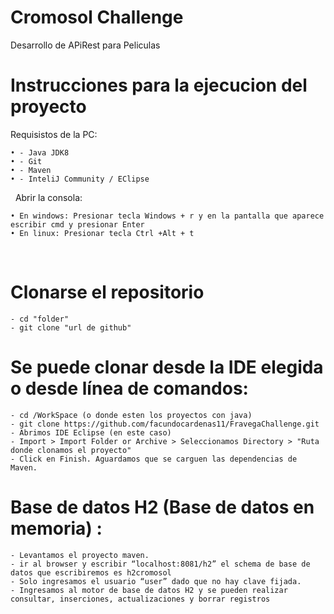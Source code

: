 # Cromosol Challenge
Desarrollo de APiRest para Peliculas


# Instrucciones para la ejecucion del proyecto
 Requisistos de la PC:
 
    • - Java JDK8
    • - Git
    • - Maven
    • - InteliJ Community / EClipse
 
Abrir la consola:

    • En windows: Presionar tecla Windows + r y en la pantalla que aparece escribir cmd y presionar Enter
    • En linux: Presionar tecla Ctrl +Alt + t
 
# Clonarse el repositorio 
    - cd "folder"
    - git clone "url de github"

# Se puede clonar desde la IDE elegida o desde línea de comandos:

    - cd /WorkSpace (o donde esten los proyectos con java)
    - git clone https://github.com/facundocardenas11/FravegaChallenge.git
    - Abrimos IDE Eclipse (en este caso)
    - Import > Import Folder or Archive > Seleccionamos Directory > "Ruta donde clonamos el proyecto"
    - Click en Finish. Aguardamos que se carguen las dependencias de Maven.

# Base de datos H2 (Base de datos en memoria) :

    - Levantamos el proyecto maven.
    - ir al browser y escribir “localhost:8081/h2” el schema de base de datos que escribiremos es h2cromosol
    - Solo ingresamos el usuario “user” dado que no hay clave fijada.
    - Ingresamos al motor de base de datos H2 y se pueden realizar consultar, inserciones, actualizaciones y borrar registros
